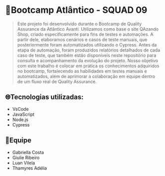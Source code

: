 # 🔎Bootcamp Atlântico - SQUAD 09
> Este projeto foi desenvolvido durante o Bootcamp de Quality Assurance da Atlântico Avanti.
Utilizamos como base o site QAzando Shop, criado especificamente para fins de testes e automações.
A partir dele, elaboramos cenários e casos de teste manuais, que posteriormente foram automatizados utilizando o Cypress.
Antes da etapa de automação, foram produzidos relatórios detalhados de cada caso de teste, que também estão disponíveis
neste repositório para consulta e acompanhamento da evolução do projeto. Nosso objetivo com este trabalho é colocar em prática
os conhecimentos adquiridos no bootcamp, fortalecendo as habilidades em testes manuais e automatizados, além de aprimorar a
colaboração em equipe dentro de um fluxo real de Quality Assurance.

## 🌐Tecnologias utilizadas:
- VsCode
- JavaScript
- Node.js
- Cypress

## 👥Equipe
- Gabriella Costa
- Giulie Ribeiro
- Luan Vilela
- Thamyres Adélia
